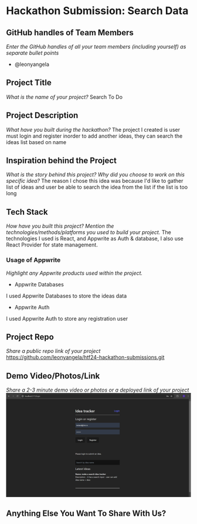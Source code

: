 # Hackathon Submission: Search Data


## GitHub handles of Team Members  
_Enter the GitHub handles of all your team members (including yourself) as separate bullet points_
- @leonyangela

<!--

- @adityaoberai
- @tessamero
.
.
.

-->

## Project Title
_What is the name of your project?_
Search To Do

<!--

CodeCapture

-->

## Project Description    
_What have you built during the hackathon?_
The project I created is user must login and register inorder to add another ideas, they can search the ideas list based on name

<!--

The project I created is...

-->

## Inspiration behind the Project  
_What is the story behind this project? Why did you choose to work on this specific idea?_
The reason I chose this idea was because I'd like to gather list of ideas and user be able to search the idea from the list if the list is too long
<!--

The reason I chose this idea/project was...

-->

## Tech Stack    
_How have you built this project? Mention the technologies/methods/platforms you used to build your project._
The technologies I used is React, and Appwrite as Auth & database, I also use React Provider for state management.
<!--

The technologies I used...

-->

### Usage of Appwrite
_Highlight any Appwrite products used within the project._

- Appwrite Databases

I used Appwrite Databases to store the ideas data

- Appwrite Auth

I used Appwrite Auth to store any registration user

<!--

- Appwrite Databases

I used Appwrite Databases to...

- Appwrite Storage

I used Appwrite Storage to...

.
.
.

-->

## Project Repo  
_Share a public repo link of your project_
https://github.com/leonyangela/htf24-hackathon-submissions.git

<!--

https://github.com/code-capture/CodeCapture-Xamarin

-->

## Demo Video/Photos/Link
_Share a 2-3 minute demo video or photos or a deployed link of your project_
![alt text](image.png)

<!--

https://www.youtube.com/watch?v=9IBaX1avYWc

-->

## Anything Else You Want To Share With Us?

